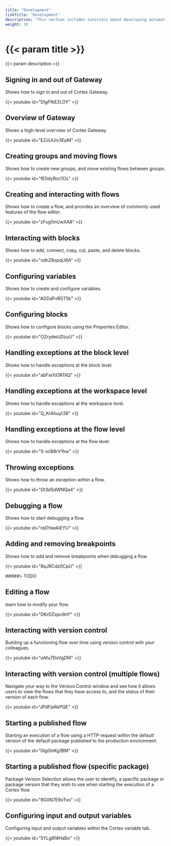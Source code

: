 ```yaml
---
title: "Development"
linkTitle: "Development"
description: "This section includes tutorials about developing automation using the Cortex Innovation platform."
weight: 30
---
```


# {{< param title >}}

{{< param description >}}

## Signing in and out of Gateway

Shows how to sign in and out of Cortex Gateway.

{{< youtube id="DlgFfkE2LOY" >}}

## Overview of Gateway

Shows a high-level overview of Cortex Gateway.

{{< youtube id="EZoUUiv3EpM" >}}

## Creating groups and moving flows

Shows how to create new groups, and move existing flows between groups.

{{< youtube id="fE0dyRoc1Os" >}}

## Creating and interacting with flows

Shows how to create a flow, and provides an overview of commonly used features of the flow editor.

{{< youtube id="zFug1mUwXA8" >}}

## Interacting with blocks

Shows how to add, connect, copy, cut, paste, and delete blocks.

{{< youtube id="vdhZ8opqU8A" >}}

## Configuring variables

Shows how to create and configure variables.

{{< youtube id="AGDdFvRST5k" >}}

## Configuring blocks

Shows how to configure blocks using the Properties Editor.

{{< youtube id="OZrydwUDzuU" >}}

## Handling exceptions at the block level

Shows how to handle exceptions at the block level.

{{< youtube id="abFwXiOR1XQ" >}}

## Handling exceptions at the workspace level

Shows how to handle exceptions at the workspace level.

{{< youtube id="Q_KrAhuyt38" >}}

## Handling exceptions at the flow level

Shows how to handle exceptions at the flow level.

{{< youtube id="S-scB8rV1hw" >}}

## Throwing exceptions

Shows how to throw an exception within a flow.

{{< youtube id="Gt3dSdWNQa4" >}}

## Debugging a flow

Shows how to start debugging a flow.

{{< youtube id="reDYeeAiEYU" >}}

## Adding and removing breakpoints

Shows how to add and remove breakpoints when debugging a flow.

{{< youtube id="8qJRCdz0CpU" >}}

#####> TODO
## Editing a flow

learn how to modify your flow.

{{< youtube id="DKrDZxpv9nY" >}}

## Interacting with version control

Building up a functioning flow over time using version control with your colleagues.

{{< youtube id="oAfu7DsVgDM" >}}

## Interacting with version control (multiple flows)

Navigate your way to the Version Control window and see how it allows users to view the flows that they have access to, and the status of their version of each flow.

{{< youtube id="JPdFjeReYQE" >}}

## Starting a published flow

Starting an execution of a flow using a HTTP request within the default version of the default package published to the production environment.

{{< youtube id="IXg0lnKg1BM" >}}

## Starting a published flow (specific package)

Package Version Selection allows the user to identify, a specific package or package version that they wish to use when starting the execution of a Cortex flow.

{{< youtube id="8G0N7E9oTvo" >}}

## Configuring input and output variables

Configuring input and output variables within the Cortex variable tab.

{{< youtube id="5YLg6f4HaBo" >}}
